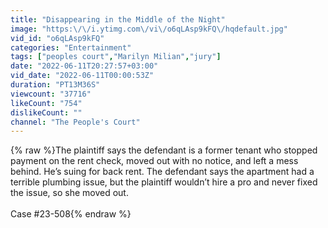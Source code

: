```yaml
---
title: "Disappearing in the Middle of the Night"
image: "https:\/\/i.ytimg.com\/vi\/o6qLAsp9kFQ\/hqdefault.jpg"
vid_id: "o6qLAsp9kFQ"
categories: "Entertainment"
tags: ["peoples court","Marilyn Milian","jury"]
date: "2022-06-11T20:27:57+03:00"
vid_date: "2022-06-11T00:00:53Z"
duration: "PT13M36S"
viewcount: "37716"
likeCount: "754"
dislikeCount: ""
channel: "The People's Court"
---
```

{% raw %}The plaintiff says the defendant is a former tenant who stopped payment on the rent check, moved out with no notice, and left a mess behind. He’s suing for back rent. The defendant says the apartment had a terrible plumbing issue, but the plaintiff wouldn’t hire a pro and never fixed the issue, so she moved out. <br /><br />Case #23-508{% endraw %}
